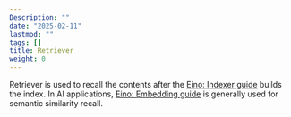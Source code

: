 ```yaml
---
Description: ""
date: "2025-02-11"
lastmod: ""
tags: []
title: Retriever
weight: 0
---
```


Retriever is used to recall the contents after the [Eino: Indexer guide](/docs/eino/core_modules/components/indexer_guide) builds the index. In AI applications, [Eino: Embedding guide](/docs/eino/core_modules/components/embedding_guide) is generally used for semantic similarity recall.
